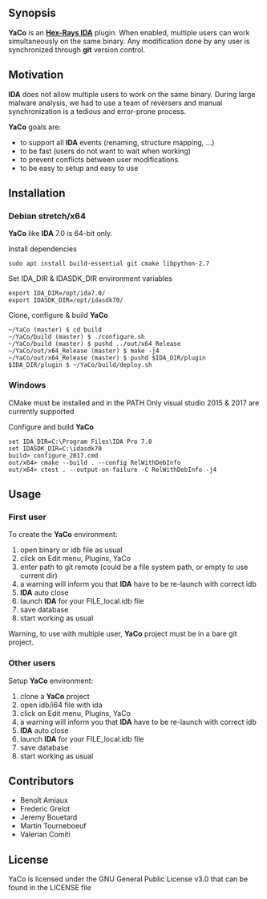 ## Synopsis
**YaCo** is an [**Hex-Rays IDA**](https://www.hex-rays.com/products/ida/) plugin.
When enabled, multiple users can work simultaneously on the same binary.
Any modification done by any user is synchronized through **git** version control.

## Motivation
**IDA** does not allow multiple users to work on the same binary.
During large malware analysis, we had to use a team of reversers and manual synchronization is a tedious and error-prone process. 

**YaCo** goals are:

  * to support all **IDA** events (renaming, structure mapping, ...)
  * to be fast (users do not want to wait when working)
  * to prevent conflicts between user modifications
  * to be easy to setup and easy to use

## Installation

### Debian stretch/x64

**YaCo** like **IDA** 7.0 is 64-bit only.

Install dependencies
```
sudo apt install build-essential git cmake libpython-2.7
```

Set IDA_DIR & IDASDK_DIR environment variables
```
export IDA_DIR=/opt/ida7.0/
export IDASDK_DIR=/opt/idasdk70/
```

Clone, configure & build **YaCo**
```
~/YaCo (master) $ cd build
~/YaCo/build (master) $ ./configure.sh
~/YaCo/build (master) $ pushd ../out/x64_Release
~/YaCo/out/x64_Release (master) $ make -j4
~/YaCo/out/x64_Release (master) $ pushd $IDA_DIR/plugin
$IDA_DIR/plugin $ ~/YaCo/build/deploy.sh
```

### Windows

CMake must be installed and in the PATH
Only visual studio 2015 & 2017 are currently supported

Configure and build **YaCo**
```
set IDA_DIR=C:\Program Files\IDA Pro 7.0
set IDASDK_DIR=C:\idasdk70
build> configure_2017.cmd
out/x64> cmake --build . --config RelWithDebInfo
out/x64> ctest . --output-on-failure -C RelWithDebInfo -j4
```

## Usage

### First user
To create the **YaCo** environment:

  1. open binary or idb file as usual
  2. click on Edit menu, Plugins, YaCo
  3. enter path to git remote (could be a file system path, or empty to use current dir)
  4. a warning will inform you that **IDA** have to be re-launch with correct idb
  5. **IDA** auto close
  6. launch **IDA** for your FILE_local.idb file
  7. save database
  8. start working as usual

Warning, to use with multiple user, **YaCo** project must be in a bare git project.

### Other users
Setup **YaCo** environment:

  1. clone a **YaCo** project
  2. open idb/i64 file with ida
  3. click on Edit menu, Plugins, YaCo
  4. a warning will inform you that **IDA** have to be re-launch with correct idb
  5. **IDA** auto close
  6. launch **IDA** for your FILE_local.idb file
  7. save database
  8. start working as usual


## Contributors

  * Benoît Amiaux
  * Frederic Grelot
  * Jeremy Bouetard
  * Martin Tourneboeuf
  * Valerian Comiti

## License

YaCo is licensed under the GNU General Public License v3.0 that can be found in the LICENSE file
